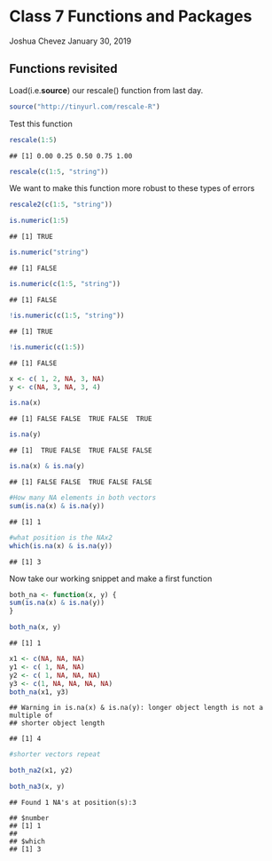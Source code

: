 Class 7 Functions and Packages
================
Joshua Chevez
January 30, 2019

Functions revisited
-------------------

Load(i.e.**source**) our rescale() function from last day.

``` r
source("http://tinyurl.com/rescale-R")
```

Test this function

``` r
rescale(1:5)
```

    ## [1] 0.00 0.25 0.50 0.75 1.00

``` r
rescale(c(1:5, "string"))
```

We want to make this function more robust to these types of errors

``` r
rescale2(c(1:5, "string"))
```

``` r
is.numeric(1:5)
```

    ## [1] TRUE

``` r
is.numeric("string")
```

    ## [1] FALSE

``` r
is.numeric(c(1:5, "string"))
```

    ## [1] FALSE

``` r
!is.numeric(c(1:5, "string"))
```

    ## [1] TRUE

``` r
!is.numeric(c(1:5))
```

    ## [1] FALSE

``` r
x <- c( 1, 2, NA, 3, NA)
y <- c(NA, 3, NA, 3, 4)
```

``` r
is.na(x)
```

    ## [1] FALSE FALSE  TRUE FALSE  TRUE

``` r
is.na(y)
```

    ## [1]  TRUE FALSE  TRUE FALSE FALSE

``` r
is.na(x) & is.na(y)
```

    ## [1] FALSE FALSE  TRUE FALSE FALSE

``` r
#How many NA elements in both vectors
sum(is.na(x) & is.na(y))
```

    ## [1] 1

``` r
#what position is the NAx2
which(is.na(x) & is.na(y))
```

    ## [1] 3

Now take our working snippet and make a first function

``` r
both_na <- function(x, y) {
sum(is.na(x) & is.na(y)) 
}
```

``` r
both_na(x, y)
```

    ## [1] 1

``` r
x1 <- c(NA, NA, NA)
y1 <- c( 1, NA, NA)
y2 <- c( 1, NA, NA, NA)
y3 <- c(1, NA, NA, NA, NA)
both_na(x1, y3)
```

    ## Warning in is.na(x) & is.na(y): longer object length is not a multiple of
    ## shorter object length

    ## [1] 4

``` r
#shorter vectors repeat
```

``` r
both_na2(x1, y2)
```

``` r
both_na3(x, y)
```

    ## Found 1 NA's at position(s):3

    ## $number
    ## [1] 1
    ## 
    ## $which
    ## [1] 3
